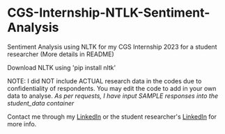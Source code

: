 # CGS-Internship-NTLK-Sentiment-Analysis
Sentiment Analysis using NLTK for my CGS Internship 2023 for a student researcher (More details in README)

Download NLTK using 'pip install nltk' 

NOTE: I did NOT include ACTUAL research data in the codes due to confidentiality of respondents. You may edit the code to add in your own data to analyse. *As per requests, I have input SAMPLE responses into the student_data container*

Contact me through my [LinkedIn](https://www.linkedin.com/in/kairostay/) or the student researcher's [LinkedIn](https://www.linkedin.com/in/kaeden-l-173ab026b) for more info. 

